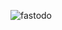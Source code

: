 ![fastodo](https://user-images.githubusercontent.com/74842863/216558507-5b51891e-ff4b-49bb-90cc-744b1c181851.png)
